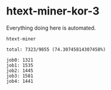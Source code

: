 # htext-miner-kor-3

Everything doing here is automated.

```
htext-miner

total: 7323/9855 (74.30745814307458%)

job0: 1321
job1: 1535
job2: 1445
job3: 1581
job4: 1441
```
